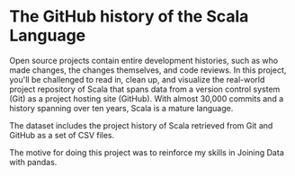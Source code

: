 # The GitHub history of the Scala Language

Open source projects contain entire development histories, such as who made changes, the changes themselves, and code reviews. In this project, you'll be challenged to read in, clean up, and visualize the real-world project repository of Scala that spans data from a version control system (Git) as a project hosting site (GitHub). With almost 30,000 commits and a history spanning over ten years, Scala is a mature language.

The dataset includes the project history of Scala retrieved from Git and GitHub as a set of CSV files.

The motive for doing this project was to reinforce my skills in Joining Data with pandas.

